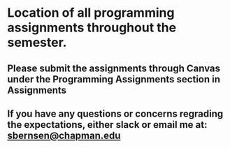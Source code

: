 # Location of all programming assignments throughout the semester.
## Please submit the assignments through Canvas under the Programming Assignments section in Assignments
## If you have any questions or concerns regrading the expectations, either slack or email me at: sbernsen@chapman.edu
